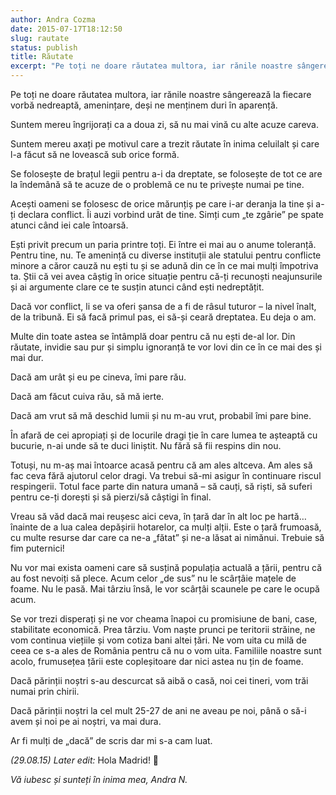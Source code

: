 ```yaml
---
author: Andra Cozma
date: 2015-07-17T18:12:50
slug: rautate
status: publish
title: Răutate
excerpt: "Pe toți ne doare răutatea multora, iar rănile noastre sângerează la fiecare vorbă nedreaptă, amenințare, deși ne menținem duri în  "
---
```

Pe toți ne doare răutatea multora, iar rănile noastre sângerează la fiecare vorbă nedreaptă, amenințare, deși ne menținem duri în aparență.

Suntem mereu îngrijorați ca a doua zi, să nu mai vină cu alte acuze careva.

Suntem mereu axați pe motivul care a trezit răutate în inima celuilalt și care l-a făcut să ne lovească sub orice formă.

Se folosește de brațul legii pentru a-i da dreptate, se folosește de tot ce are la îndemână să te acuze de o problemă ce nu te privește numai pe tine.

Acești oameni se folosesc de orice mărunțiș pe care i-ar deranja la tine și a-ți declara conflict. Îi auzi vorbind urât de tine. Simți cum „te zgârie” pe spate atunci când iei cale întoarsă.

Ești privit precum un paria printre toți. Ei între ei mai au o anume toleranță. Pentru tine, nu. Te amenință cu diverse instituții ale statului pentru conflicte minore a căror cauză nu ești tu și se adună din ce în ce mai mulți împotriva ta. Știi că vei avea câștig în orice situație pentru că-ți recunoști neajunsurile și ai argumente clare ce te susțin atunci când ești nedreptățit.

Dacă vor conflict, li se va oferi șansa de a fi de râsul tuturor – la nivel înalt, de la tribună. Ei să facă primul pas, ei să-și ceară dreptatea. Eu deja o am.

Multe din toate astea se întâmplă doar pentru că nu ești de-al lor. Din răutate, invidie sau pur și simplu ignoranță te vor lovi din ce în ce mai des și mai dur.

Dacă am urât și eu pe cineva, îmi pare rău.

Dacă am făcut cuiva rău, să mă ierte.

Dacă am vrut să mă deschid lumii și nu m-au vrut, probabil îmi pare bine.

În afară de cei apropiați și de locurile dragi ție în care lumea te așteaptă cu bucurie, n-ai unde să te duci liniștit. Nu fără să fii respins din nou.

Totuși, nu m-aș mai întoarce acasă pentru că am ales altceva. Am ales să fac ceva fără ajutorul celor dragi. Va trebui să-mi asigur în continuare riscul respingerii. Totul face parte din natura umană – să cauți, să riști, să suferi pentru ce-ți dorești și să pierzi/să câștigi în final.

Vreau să văd dacă mai reușesc aici ceva, în țară dar în alt loc pe hartă… înainte de a lua calea depășirii hotarelor, ca mulți alții. Este o țară frumoasă, cu multe resurse dar care ca ne-a „fătat” și ne-a lăsat ai nimănui. Trebuie să fim puternici!

Nu vor mai exista oameni care să susțină populația actuală a țării, pentru că au fost nevoiți să plece. Acum celor „de sus” nu le scârțâie mațele de foame. Nu le pasă. Mai târziu însă, le vor scârțâi scaunele pe care le ocupă acum.

Se vor trezi disperați și ne vor cheama înapoi cu promisiune de bani, case, stabilitate economică. Prea târziu. Vom naște prunci pe teritorii străine, ne vom continua viețiile și vom cotiza bani altei țări. Ne vom uita cu milă de ceea ce s-a ales de România pentru că nu o vom uita. Familiile noastre sunt acolo, frumusețea țării este copleșitoare dar nici astea nu țin de foame.

Dacă părinții noștri s-au descurcat să aibă o casă, noi cei tineri, vom trăi numai prin chirii.

Dacă părinții noștri la cel mult 25-27 de ani ne aveau pe noi, până o să-i avem și noi pe ai noștri, va mai dura.

Ar fi mulți de „dacă” de scris dar mi s-a cam luat.

_(29.08.15) Later edit:_ Hola Madrid! 🙂

_Vă iubesc și sunteți în inima mea, Andra N._
    